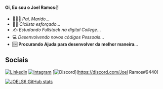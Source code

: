  **Oi, Eu sou o Joel Ramos**✌️

- 👨‍👩‍👧 *Pai, Marido*...
- 🚵‍♀️ *Ciclista esforçado*...
- ✍️ *Estudando Fullstack na digital College*...
- 💻 *Desenvolvendo novos códigos Pessoais*...
- 🆘 **Procurando Ajuda para desenvolver da melhor maneira**...

## **Sociais**

[![Linkedin](https://img.shields.io/badge/LinkedIn-0077B5?style=for-the-badge&logo=linkedin&logoColor=white0)](http://www.linkedin.com/in/joel-ramos-8255ab24b/)
[![Intagram](https://img.shields.io/badge/Instagram-E4405F?style=for-the-badge&logo=instagram&logoColor=white)](http://instagram.com/joel_ramos2304)
[![Discord](https://badgen.net/badge/icon/discord?icon=discord&label)](https://discord.com/Joel Ramos#9440)

[![JOELS6 GitHub stats](https://github-readme-stats.vercel.app/api?username=JOELS6&show_icons=true&count_private=true&theme=Dark=ff69b4&icon_color=703cd8)](https://github.com/JOELS6)

